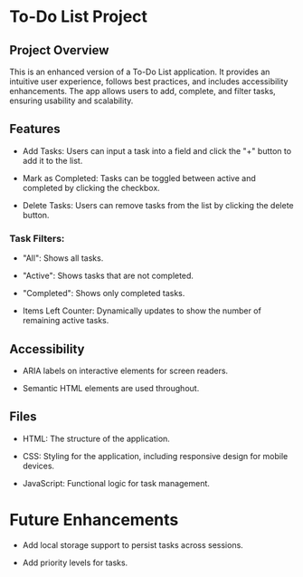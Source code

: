 # To-Do List Project


## Project Overview

This is an enhanced version of a To-Do List application. It provides an intuitive user experience, follows best practices, and includes accessibility enhancements. The app allows users to add, complete, and filter tasks, ensuring usability and scalability.

## Features

- Add Tasks: Users can input a task into a field and click the "+" button to add it to the list.

- Mark as Completed: Tasks can be toggled between active and completed by clicking the checkbox.

- Delete Tasks: Users can remove tasks from the list by clicking the delete button.

### Task Filters:

- "All": Shows all tasks.

- "Active": Shows tasks that are not completed.

- "Completed": Shows only completed tasks.

- Items Left Counter: Dynamically updates to show the number of remaining active tasks.

## Accessibility

- ARIA labels on interactive elements for screen readers.

- Semantic HTML elements are used throughout.

## Files

- HTML: The structure of the application.

- CSS: Styling for the application, including responsive design for mobile devices.

- JavaScript: Functional logic for task management.

# Future Enhancements

- Add local storage support to persist tasks across sessions.

- Add priority levels for tasks.


